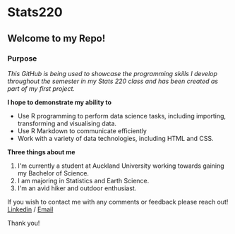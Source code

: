 # Stats220
## Welcome to my Repo!
### Purpose
*This GitHub is being used to showcase the programming skills I develop throughout the semester in my Stats 220 class and has been created as part of my first project.*

**I hope to demonstrate my ability to**
* Use R programming to perform data science tasks, including importing, transforming and visualising data.
* Use R Markdown to communicate efficiently
* Work with a variety of data technologies, including HTML and CSS.

**Three things about me**
1. I'm currently a student at Auckland University working towards gaining my Bachelor of Science.
2. I am majoring in Statistics and Earth Science.
3. I'm an avid hiker and outdoor enthusiast.

If you wish to contact me with any comments or feedback please reach out!
[Linkedin](https://linkedin.com/in/charlotte-ridler-413972269) / [Email](mailto:charlotte.ridler32@gmail.com)

Thank you! 
